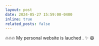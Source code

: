 ```yaml
---
layout: post
date: 2024-05-27 15:59:00-0400
inline: true
related_posts: false
---
```


:fire::fire::fire: My personal website is lauched . :sparkles: :smile:
